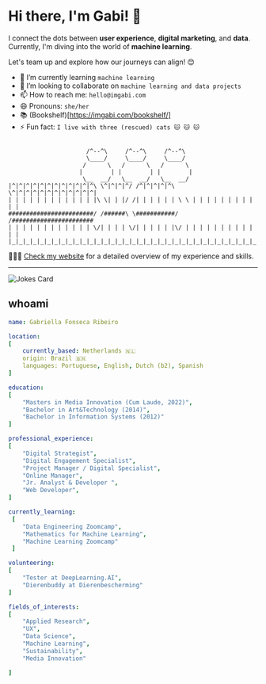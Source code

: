 # Hi there, I'm Gabi! 👋

I connect the dots between **user experience**, **digital marketing**, and **data**. Currently, I'm diving into the world of **machine learning**.

Let's team up and explore how our journeys can align! 😊

- 🌱 I’m currently learning `machine learning`
- 👯 I’m looking to collaborate on `machine learning and data projects`
- 📫 How to reach me: `hello@imgabi.com`
- 😄 Pronouns: `she/her`
- 📚 (Bookshelf)[https://imgabi.com/bookshelf/]
- ⚡ Fun fact: `I live with three (rescued) cats 🐱 🐱 🐱`

```

                      /^--^\     /^--^\     /^--^\
                      \____/     \____/     \____/
                     /      \   /      \   /      \
                    |        | |        | |        |
                     \__  __/   \__  __/   \__  __/
|^|^|^|^|^|^|^|^|^|^|^|^\ \^|^|^|^/ /^|^|^|^|^\ \^|^|^|^|^|^|^|^|^|^|^|^|
| | | | | | | | | | | | |\ \| | |/ /| | | | | | \ \ | | | | | | | | | | |
########################/ /######\ \###########/ /#######################
| | | | | | | | | | | | \/| | | | \/| | | | | |\/ | | | | | | | | | | | |
|_|_|_|_|_|_|_|_|_|_|_|_|_|_|_|_|_|_|_|_|_|_|_|_|_|_|_|_|_|_|_|_|_|_|_|_|

```

👩🏽‍💻 [Check my website](https://imgabi.com/) for a detailed overview of my experience and skills.

---

<!-- HTML -->
<img src="https://readme-jokes.vercel.app/api" alt="Jokes Card" />

## whoami

```yaml
name: Gabriella Fonseca Ribeiro

location:
[
    currently_based: Netherlands 🇳🇱
    origin: Brazil 🇧🇷
    languages: Portuguese, English, Dutch (b2), Spanish
]

education:
[
    "Masters in Media Innovation (Cum Laude, 2022)",
    "Bachelor in Art&Technology (2014)",
    "Bachelor in Information Systems (2012)"
]

professional_experience:
[
    "Digital Strategist",
    "Digital Engagement Specialist",
    "Project Manager / Digital Specialist",
    "Online Manager",
    "Jr. Analyst & Developer ",
    "Web Developer",
]

currently_learning:
 [
    "Data Engineering Zoomcamp",
    "Mathematics for Machine Learning",
    "Machine Learning Zoomcamp"
 ]

volunteering:
[
    "Tester at DeepLearning.AI",
    "Dierenbuddy at Dierenbescherming"
]

fields_of_interests:
[
    "Applied Research",
    "UX",
    "Data Science",
    "Machine Learning",
    "Sustainability",
    "Media Innovation"

]

```
